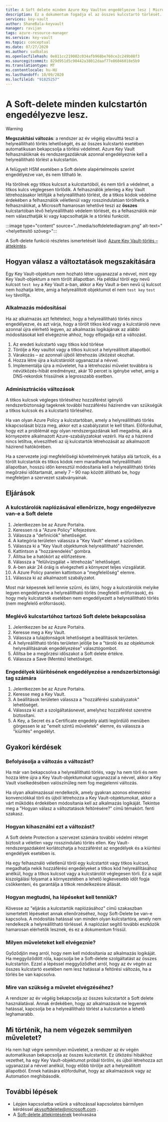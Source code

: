 ```yaml
---
title: A Soft delete minden Azure Key Vaulton engedélyezve lesz | Microsoft Docs
description: Ez a dokumentum fogadja el az összes kulcstartó törlését.
services: key-vault
author: ShaneBala-keyvault
manager: ravijan
tags: azure-resource-manager
ms.service: key-vault
ms.topic: conceptual
ms.date: 07/27/2020
ms.author: sudbalas
ms.openlocfilehash: 0e811cc219002c034afb968be760ce2c249b08f3
ms.sourcegitcommit: 829d951d5c90442a38012daaf77e86046018e5b9
ms.translationtype: MT
ms.contentlocale: hu-HU
ms.lasthandoff: 10/09/2020
ms.locfileid: "91825257"
---
```

# <a name="soft-delete-will-be-enabled-on-all-key-vaults"></a>A Soft-delete minden kulcstartón engedélyezve lesz.

> [!WARNING]
> **Megszakítási változás**: a rendszer az év végéig elavulttá teszi a helyreállítható törlés lehetőségét, és az összes kulcstartó esetében automatikusan bekapcsolja a törlési védelmet.  Azure Key Vault felhasználóknak és rendszergazdáknak azonnal engedélyeznie kell a helyreállítható törlést a kulcstartón.
>
> A felügyelt HSM esetében a Soft delete alapértelmezés szerint engedélyezve van, és nem tiltható le.

Ha törölnek egy titkos kulcsot a kulcstartóból, és nem törli a védelmet, a titkos kulcs véglegesen törlődik. A felhasználók jelenleg a Key Vault létrehozásakor letiltják a helyreállítható törlést, de a titkos kódok védelme érdekében a felhasználók véletlenül vagy rosszindulatúan törölhetik a felhasználókat, a Microsoft hamarosan lehetővé teszi az **összes** kulcstartóban lévő helyreállítható védelem törlését, és a felhasználók már nem választhatják ki vagy kapcsolhatják le a törlési funkciót.

:::image type="content" source="../media/softdeletediagram.png" alt-text="<helyettesítő szöveg>":::

A Soft-delete funkció részletes ismertetését lásd: [Azure Key Vault-törlés – áttekintés](soft-delete-overview.md).

## <a name="how-do-i-respond-to-breaking-changes"></a>Hogyan válasz a változtatások megszakítására

Egy Key Vault-objektum nem hozható létre ugyanazzal a névvel, mint egy Key Vault-objektum a nem törölt állapotban.  Ha például töröl egy nevű kulcsot `test key` a Key Vault a-ban, akkor a Key Vault a-ben nevű új kulcsot nem hozhatja létre, amíg a helyreállított objektumot el nem `test key` `test key` távolítja.

### <a name="application-changes"></a>Alkalmazás módosításai

Ha az alkalmazás azt feltételezi, hogy a helyreállítható törlés nincs engedélyezve, és azt várja, hogy a törölt titkos kód vagy a kulcstároló neve azonnal újra elérhető legyen, az alkalmazás logikájának az alábbi módosításokat kell elvégeznie ahhoz, hogy elfogadja ezt a változást.

1. Az eredeti kulcstartó vagy titkos kód törlése
2. Törölje a Key vaultot vagy a titkos kulcsot a helyreállított állapotból.
3. Várakozás – az azonnali újbóli létrehozás ütközést okozhat.
4. Hozza létre újra a kulcstárolót ugyanazzal a névvel.
5. Implementálja újra a műveletet, ha a létrehozási művelet továbbra is névütközés-hibát eredményez, akár 10 percet is igénybe vehet, amíg a DNS-rekordok frissülnek a legrosszabb esetben.

### <a name="administration-changes"></a>Adminisztrációs változások

A titkos kulcsok végleges törléséhez hozzáférést igénylő rendszerbiztonsági tageknek további hozzáférési házirendre van szükségük a titkos kulcsok és a kulcstartó törléséhez.

Ha van olyan Azure Policy a kulcstartóban, amely a helyreállítható törlés kikapcsolását bízza meg, akkor ezt a szabályzatot le kell tiltani.  Előfordulhat, hogy ezt a problémát egy olyan rendszergazdának kell megadnia, aki a környezetre alkalmazott Azure-szabályzatokat vezérli. Ha ez a házirend nincs letiltva, elveszítheti az új kulcstartók létrehozását az alkalmazott házirend hatókörében.

Ha a szervezete jogi megfelelőségi követelmények hatálya alá tartozik, és a törölt kulcstartók és titkos kódok nem maradhatnak helyreállítható állapotban, hosszú időn keresztül módosítania kell a helyreállítható törlés megőrzési időtartamát, amely 7 – 90 nap között állítható be, hogy megfeleljen a szervezet szabványainak.

## <a name="procedures"></a>Eljárások

### <a name="audit-your-key-vaults-to-check-if-soft-delete-is-enabled"></a>A kulcstárolók naplózásával ellenőrizze, hogy engedélyezve van-e a Soft delete

1. Jelentkezzen be az Azure Portalra.
2. Keressen rá a "Azure Policy" kifejezésre.
3. Válassza a "definíciók" lehetőséget.
4. A kategória területen válassza a "Key Vault" elemet a szűrőben.
5. Válassza ki a "Key Vault objektumok helyreállítható" házirendet.
6. Kattintson a "hozzárendelés" gombra.
7. Állítsa be a hatókört az előfizetésre.
8. Válassza a "felülvizsgálat + létrehozás" lehetőséget.
9. A-ben akár 24 óráig is elvégezheti a környezet teljes vizsgálatát.
10. A Azure Policy panelen kattintson a "megfelelőség" elemre.
11. Válassza ki az alkalmazott szabályzatot.

Most már képesnek kell lennie szűrni, és látni, hogy a kulcstárolók melyike legyen engedélyezve a helyreállítható törlés (megfelelő erőforrások), és hogy mely kulcstartók esetében nem engedélyezett a helyreállítható törlés (nem megfelelő erőforrások).

### <a name="turn-on-soft-delete-for-an-existing-key-vault"></a>Meglévő kulcstartóhoz tartozó Soft delete bekapcsolása

1. Jelentkezzen be az Azure Portalra.
2. Keresse meg a Key Vault.
3. Válassza a tulajdonságok lehetőséget a beállítások területen.
4. A helyreállítható törlés területen jelölje be a "tároló és az objektumok helyreállításának engedélyezése" választógombot.
5. Állítsa be a megőrzési időszakot a Soft delete értékre.
6. Válassza a Save (Mentés) lehetőséget.

### <a name="grant-purge-access-policy-permissions-to-a-security-principal"></a>Engedélyek kiürítésének engedélyezése a rendszerbiztonsági tag számára

1. Jelentkezzen be az Azure Portalra.
2. Keresse meg a Key Vault.
3. A beállítások területen válassza a "hozzáférési szabályzatok" lehetőséget.
4. Válassza ki azt a szolgáltatásnevet, amelyhez hozzáférést szeretne biztosítani.
5. A Key, a Secret és a Certificate engedély alatti legördülő menüben görgessen le az "emelt szintű műveletek" elemre, és válassza a "kiürítés" engedélyt.

## <a name="frequently-asked-questions"></a>Gyakori kérdések

### <a name="does-this-change-affect-me"></a>Befolyásolja a változás a változást?

Ha már van bekapcsolva a helyreállítható törlés, vagy ha nem törli és nem hozza létre újra a Key Vault-objektumokat ugyanazzal a névvel, akkor a Key Vault viselkedésében valószínűleg nem fog megjelenni változás.

Ha olyan alkalmazással rendelkezik, amely gyakran azonos elnevezési konvenciókkal törli és újból létrehozza a Key Vault-objektumokat, akkor a várt működés érdekében módosítania kell az alkalmazás logikáját. Tekintse meg a "Hogyan válasz a változtatások feltörésére?" című témakört. fenti szakasz.

### <a name="how-do-i-benefit-from-this-change"></a>Hogyan kihasználni ezt a változást?

A Soft delete Protection a szervezet számára további védelmi réteget biztosít a véletlen vagy rosszindulatú törlés ellen. Key Vault-rendszergazdaként korlátozhatja a hozzáférést az engedélyek és a kiürítési engedélyek esetében is.

Ha egy felhasználó véletlenül töröl egy kulcstartót vagy titkos kulcsot, megadhatja nekik hozzáférési engedélyeket a titkos kód helyreállításához anélkül, hogy a titkos kulcsot vagy a kulcstárolót véglegesen törli. Ez a saját kiszolgálási folyamat a környezetében a lehető legkevesebb időt fogja csökkenteni, és garantálja a titkok rendelkezésre állását.

### <a name="how-do-i-find-out-if-i-need-to-take-action"></a>Hogyan megtudni, ha lépéseket kell tenniük?

Kövesse az "eljárás a kulcstartók naplózásához" című szakaszban ismertetett lépéseket annak ellenőrzéséhez, hogy Soft-Delete be van-e kapcsolva. A módosítás hatással van minden olyan kulcstartóra, amely nem rendelkezik a helyreállítható törléssel. A naplózást segítő további eszközök hamarosan elérhetők lesznek, és ez a dokumentum frissül.

### <a name="what-action-do-i-need-to-take"></a>Milyen műveleteket kell elvégeznie?

Győződjön meg arról, hogy nem kell módosítania az alkalmazás logikáját. Ha meggyőződött róla, kapcsolja be a Soft-delete szolgáltatást az összes kulcstartón. Ezzel a lépéssel meggyőződhet arról, hogy az év végén az összes kulcstartó esetében nem lesz hatással a feltörési változás, ha a törlés be van kapcsolva.

### <a name="by-when-do-i-need-to-take-action"></a>Mire van szükség a művelet elvégzéséhez?

A rendszer az év végéig bekapcsolja az összes kulcstartót a Soft delete használatával. Annak érdekében, hogy az alkalmazások ne legyenek hatással, kapcsolja be a helyreállítható törlést a kulcstartón a lehető leghamarabb.

## <a name="what-will-happen-if-i-dont-take-any-action"></a>Mi történik, ha nem végezek semmilyen műveletet?

Ha nem hajt végre semmilyen műveletet, a rendszer az év végén automatikusan bekapcsolja az összes kulcstartót. Ez ütközési hibákhoz vezethet, ha egy Key Vault-objektumot próbál törölni, és újból létrehozza azt ugyanazzal a névvel anélkül, hogy előbb törölje azt a helyreállított állapotból. Ennek hatására előfordulhat, hogy az alkalmazások vagy az Automation meghibásodik.

## <a name="next-steps"></a>További lépések

- Lépjen kapcsolatba velünk a változással kapcsolatos bármilyen kérdéssel [akvsoftdelete@microsoft.com](mailto:akvsoftdelete@microsoft.com) .
- A [Soft-delete áttekintésének](soft-delete-overview.md) beolvasása
